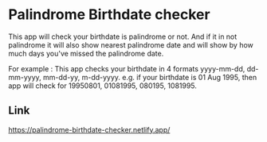 # Palindrome Birthdate checker
This app will check your birthdate is palindrome or not. And if it in not palindrome it will also show nearest palindrome date and will show by how much days you've missed the palindrome date. 

For example : This app checks your birthdate in 4 formats yyyy-mm-dd, dd-mm-yyyy, mm-dd-yy, m-dd-yyyy.
e.g. if your birthdate is 01 Aug 1995, then app will check for 19950801, 01081995, 080195, 1081995.


## Link
https://palindrome-birthdate-checker.netlify.app/
